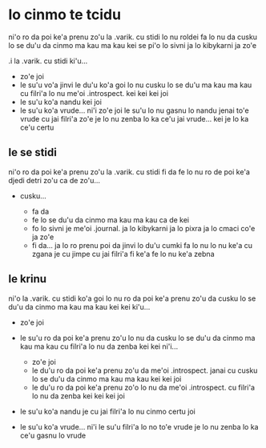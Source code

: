 # lo cinmo te tcidu
ni'o ro da poi ke'a prenu zo'u la .varik. cu stidi lo nu roldei fa lo nu da cusku lo se du'u da cinmo ma kau ma kau kei se pi'o lo sivni ja lo kibykarni ja zo'e

.i la .varik. cu stidi ki'u...

* zo'e joi
* le su'u vo'a jinvi le du'u ko'a goi lo nu cusku lo se du'u ma kau ma kau cu filri'a lo nu me'oi .introspect. kei kei kei joi
* le su'u ko'a nandu kei joi
* le su'u ko'a vrude... ni'i zo'e joi le su'u lo nu gasnu lo nandu jenai to'e vrude cu jai filri'a zo'e je lo nu zenba lo ka ce'u jai vrude... kei je lo ka ce'u certu

## le se stidi
ni'o ro da poi ke'a prenu zo'u la .varik. cu stidi fi da fe lo nu ro de poi ke'a djedi detri zo'u ca de zo'u...

* cusku...

  * fa da
  * fe lo se du'u da cinmo ma kau ma kau ca de kei
  * fo lo sivni je me'oi .journal. ja lo kibykarni ja lo pixra ja lo cmaci co'e ja zo'e
  * fi da... ja lo ro prenu poi da jinvi lo du'u cumki fa lo nu lo nu ke'a cu zgana je cu jimpe cu jai filri'a fi ke'a fe lo nu ke'a zebna

## le krinu
ni'o la .varik. cu stidi ko'a goi lo nu ro da poi ke'a prenu zo'u da cusku lo se du'u da cinmo ma kau ma kau kei kei ki'u...

* zo'e joi
* le su'u ro da poi ke'a prenu zo'u lo nu da cusku lo se du'u da cinmo ma kau ma kau cu filri'a lo nu da zenba kei kei ni'i...

  * zo'e joi
  * le du'u ro da poi ke'a prenu zo'u da me'oi .introspect. janai cu cusku lo se du'u da cinmo ma kau ma kau kei kei joi
  * le du'u ro da poi ke'a prenu zo'o lo nu da me'oi .introspect. cu filri'a lo nu da zenba kei kei kei joi

* le su'u ko'a nandu je cu jai filri'a lo nu cinmo certu joi
* le su'u ko'a vrude... ni'i le su'u filri'a lo no to'e vrude je lo nu zenba lo ka ce'u gasnu lo vrude
